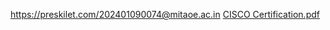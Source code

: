 https://preskilet.com/202401090074@mitaoe.ac.in
[CISCO Certification.pdf](https://github.com/user-attachments/files/20069438/CISCO.Certification.pdf)
